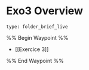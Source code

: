 # Exo3 Overview
 
```ccard
type: folder_brief_live
```
 
%% Begin Waypoint %%
- [[Exercice 3]]

%% End Waypoint %%